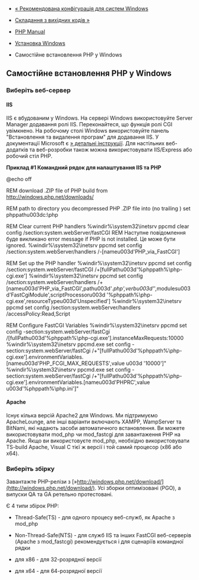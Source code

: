 - [« Рекомендована конфігурація для систем
Windows](install.windows.recommended.md)
- [Складання з вихідних кодів »](install.windows.building.md)

- [PHP Manual](index.md)
- [Установка Windows](install.windows.md)
- Самостійне встановлення PHP у Windows

## Самостійне встановлення PHP у Windows

### Виберіть веб-сервер

#### IIS

IIS є вбудованим у Windows. На сервері Windows використовуйте Server
Manager додавання ролі IIS. Переконайтеся, що функція ролі CGI
увімкнено. На робочому столі Windows використовуйте панель "Встановлення та
видалення програм" для додавання IIS. У документації Microsoft є
[» детальні
інструкції](https://docs.microsoft.com/en-us/previous-versions/ms181052(vu003dvs.80)).
Для настільних веб-додатків та веб-розробки також можна використовувати
IIS/Express або робочий стіл PHP.

**Приклад #1 Командний рядок для налаштування IIS та PHP**


@echo off

REM download .ZIP file of PHP build from http://windows.php.net/downloads/

REM path to directory you decompressed PHP .ZIP file into (no trailing \)
set phppathu003dc:\php


REM Clear current PHP handlers
%windir%\system32\inetsrv ppcmd clear config /section:system.webServer/fastCGI
REM Наступне повідомлення буде викликано error message if PHP is not installed. Це може бути ignored.
%windir%\system32\inetsrv ppcmd set config /section:system.webServer/handlers /-[nameu003d'PHP_via_FastCGI']

REM Set up the PHP handler
%windir%\system32\inetsrv ppcmd set config /section:system.webServer/fastCGI /+[fullPathu003d'%phppath%\php-cgi.exe']
%windir%\system32\inetsrv ppcmd set config /section:system.webServer/handlers /+[nameu003d'PHP_via_FastCGI',pathu003d'*.php',verbu003d'*',modulesu003d'FastCgiModule',scriptProcessoru003d '%phppath%\php-cgi.exe',resourceTypeu003d'Unspecified']
%windir%\system32\inetsrv ppcmd set config /section:system.webServer/handlers /accessPolicy:Read,Script

REM Configure FastCGI Variables
%windir%\system32\inetsrv ppcmd set config -section:system.webServer/fastCgi /[fullPathu003d'%phppath%\php-cgi.exe'].instanceMaxRequests:10000
%windir%\system32\inetsrv ppcmd.exe set config -section:system.webServer/fastCgi /+"[fullPathu003d'%phppath%\php-cgi.exe'].environmentVariables.[nameu003d'PHP_FCGI_MAX_REQUESTS',value u003d '10000']"
%windir%\system32\inetsrv ppcmd.exe set config -section:system.webServer/fastCgi /+"[fullPathu003d'%phppath%\php-cgi.exe'].environmentVariables.[nameu003d'PHPRC',value u003d'%phppath%\php.ini']"

#### Apache

Існує кілька версій Apache2 для Windows. Ми підтримуємо
ApacheLounge, але інші варіанти включають XAMPP, WampServer та BitNami,
які надають засоби автоматичного встановлення. Ви можете
використовувати mod_php чи mod_fastcgi для завантаження PHP на Apache. Якщо ви
використовуєте mod_php, необхідно використовувати TS-build Apache, Visual C
тієї ж версії і той самий процесор (x86 або x64).

### Виберіть збірку

Завантажте PHP-релізи з
[»http://windows.php.net/download/](http://windows.php.net/download/).
Усі зборки оптимізовані (PGO), а випуски QA та GA ретельно
протестовані.

Є 4 типи збірок PHP:

- Thread-Safe(TS) - для одного процесу веб-служб, як Apache з
mod_php

- Non-Thread-Safe(NTS) - для служб IIS та інших FastCGI веб-серверів
(Apache з mod_fastcgi) рекомендується і для сценаріїв командної
рядки

- для x86 - для 32-розрядної версії

- для x64 - для 64-розрядної версії
